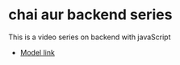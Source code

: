 # chai aur backend series

This is a video series on backend with javaScript

- [Model link](https://app.eraser.io/workspace/YtPqZ1VogxGy1jzIDkzj)
